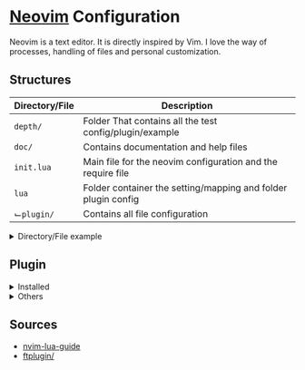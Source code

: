 # [Neovim](https://neovim.io) Configuration

Neovim is a text editor. It is directly inspired by Vim. I love the way of processes, handling of files and personal customization.

## Structures

|  Directory/File  |                         Description                          |
|------------------|--------------------------------------------------------------|
| `depth/`         | Folder That contains all the test config/plugin/example      |
| `doc/`           | Contains documentation and help files                        |
| `init.lua`       | Main file for the neovim configuration and the require file  |
| `lua`            | Folder container the setting/mapping and folder plugin config|
|  ⌙`plugin/`      | Contains all file configuration                              |

<details>
<summary> Directory/File example</summary>

|  Directory/File  |                         Description                          |
|------------------|--------------------------------------------------------------|
| `filetype.lua`   | Used to set a file's lua filetype                            |
| `autoload/`      | Scripts loaded dynamically using Vim's autoload feature      |
| `colors/`        | Vim colorscheme files conventionally go here                 |
| `compiler/`      | Contains files related to compilation and make functionality |
| `doc/`           | Contains documentation and help files                        |
| `ftplugin/`      | Filetype-specific configurations here                        |
| `ftdetect/`      | FileType-specific detection here                             |
| `indent/`        | Contains scripts related to indentation                      |
| `plugin/`        | Contains all file configuration                              |
| `pack/`          | Vim's default location for third-party plugins               |
| `spell/`         | Files related to spell-checking                              |
| `syntax/`        | Contains scripts related to syntax highlighting              |
| `depth/`         | Folder That contains all the test config/plugin              |

<font size="1">* This structure is an example/idea, it is in no way an absolute truth and can be adapted according to your preference.</font>
</details>

## Plugin

<details>
<summary> Installed</summary>

- [x] [Packer (Manager Package)](https://github.com/wbthomason/packer.nvim)
- [x] [Nvim-web-devicons](https://github.com/nvim-tree/nvim-web-devicons)
- [x] [Lualine](https://github.com/nvim-lualine/lualine.nvim)
- [x] [Modes](https://github.com/mvllow/modes.nvim)
- [ ] [Modicator](https://github.com/mawkler/modicator.nvim)
- [x] [Mapx](https://github.com/b0o/mapx.nvim)
- [x] [Markdown-preview](https://github.com/iamcco/markdown-preview.nvim)
- [ ] [Barbar](https://github.com/romgrk/barbar.nvim)
- [x] [Indent-backline](https://github.com/lukas-reineke/indent-blankline.nvim)
- [x] [Guess-indent](https://github.com/NMAC427/guess-indent.nvim)

<font size="1"> [x] : Crossed (My Config)</font><br/>
<font size="1"> [ ] : Unchecked (Default Config)</font><br/>
</details>

<details>
<summary> Others</summary>

- [ ] [Nvim-notify](https://github.com/rcarriga/nvim-notify)
- [ ] [Vim-table-mode](https://github.com/dhruvasagar/vim-table-mode)
- [ ] [Vim-polyglot](https://github.com/sheerun/vim-polyglot)
- [ ] [Vim-closetag](https://github.com/alvan/vim-closetag)
- [ ] [Vim-nerdtree](https://github.com/preservim/nerdtree)
- [ ] [Auto Pair](https://github.com/windwp/nvim-autopairs)
- [ ] [Comment](https://github.com/numToStr/Comment.nvim)
- [ ] [Auto indent detection](https://github.com/tpope/vim-sleuth)
- Surround :
    - [ ] [ur4ltz](https://github.com/ur4ltz/surround.nvim)
    - [ ] [tpope](https://github.com/tpope/vim-surround)
- [ ] [Lazygit](https://github.com/kdheepak/lazygit.nvim)
- [ ] [GitSigns](https://github.com/lewis6991/gitsigns.nvim)
- [ ] [GitBlame](https://github.com/f-person/git-blame.nvim)
- [ ] [Trouble](https://github.com/folke/trouble.nvim)
- [ ] [vim-auto-save](https://github.com/907th/vim-auto-save)
- [ ] [Telescope :](https://github.com/nvim-telescope/telescope.nvim)
    - [ ] [Telescope-file-browser](https://github.com/nvim-telescope/telescope-file-browser.nvim)
    - [ ] [Telescope-fzf-native](https://github.com/nvim-telescope/telescope-fzy-native.nvim)
    - [ ] [Telescope-project](https://github.com/nvim-telescope/telescope-project.nvim)
- [ ] [Nvim-treesitter](https://github.com/nvim-treesitter/nvim-treesitter)
- [ ] [Nvim-treesitter-refactor](https://github.com/nvim-treesitter/nvim-treesitter-refactor)
- [ ] [Nvim-ts-autotag](https://github.com/windwp/nvim-ts-autotag)
- [ ] [Lspkind](https://github.com/onsails/lspkind.nvim)

</details>

## Sources

- [nvim-lua-guide](https://github.com/nanotee/nvim-lua-guide)
- [ftplugin/](https://www.ejmastnak.com/tutorials/vim-latex/ftplugin/)
